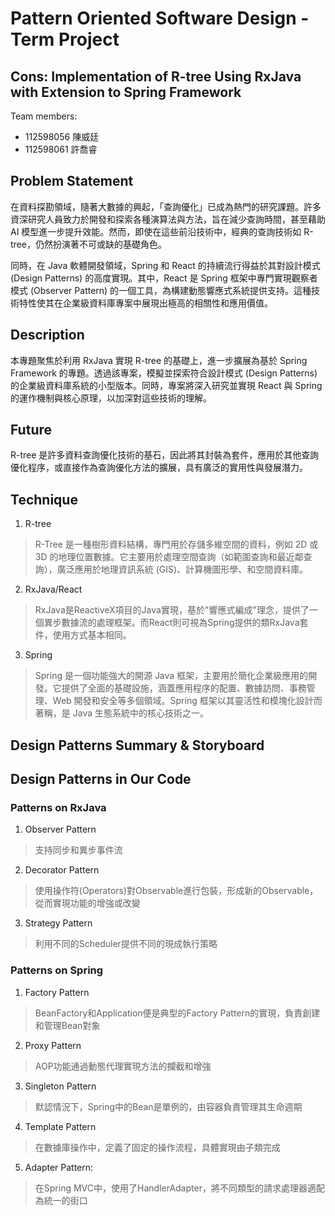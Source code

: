 # Pattern Oriented Software Design - Term Project

## Cons: Implementation of R-tree Using RxJava with Extension to Spring Framework

Team members:

* 112598056 陳威廷
* 112598061 許喬睿

## Problem Statement
    
在資料探勘領域，隨著大數據的興起，「查詢優化」已成為熱門的研究課題。許多資深研究人員致力於開發和探索各種演算法與方法，旨在減少查詢時間，甚至藉助 AI 模型進一步提升效能。然而，即使在這些前沿技術中，經典的查詢技術如 R-tree，仍然扮演著不可或缺的基礎角色。

同時，在 Java 軟體開發領域，Spring 和 React 的持續流行得益於其對設計模式 (Design Patterns) 的高度實現。其中，React 是 Spring 框架中專門實現觀察者模式 (Observer Pattern) 的一個工具，為構建動態響應式系統提供支持。這種技術特性使其在企業級資料庫專案中展現出極高的相關性和應用價值。

## Description

本專題聚焦於利用 RxJava 實現 R-tree 的基礎上，進一步擴展為基於 Spring Framework 的專題。透過該專案，模擬並探索符合設計模式 (Design Patterns) 的企業級資料庫系統的小型版本。同時，專案將深入研究並實現 React 與 Spring 的運作機制與核心原理，以加深對這些技術的理解。

## Future

R-tree 是許多資料查詢優化技術的基石，因此將其封裝為套件，應用於其他查詢優化程序，或直接作為查詢優化方法的擴展，具有廣泛的實用性與發展潛力。

## Technique

1. R-tree
> R-Tree 是一種樹形資料結構，專門用於存儲多維空間的資料，例如 2D 或 3D 的地理位置數據。它主要用於處理空間查詢（如範圍查詢和最近鄰查詢），廣泛應用於地理資訊系統 (GIS)、計算機圖形學、和空間資料庫。
2. RxJava/React
> RxJava是ReactiveX項目的Java實現，基於"響應式編成"理念，提供了一個異步數據流的處理框架。而React則可視為Spring提供的類RxJava套件，使用方式基本相同。
3. Spring
> Spring 是一個功能強大的開源 Java 框架，主要用於簡化企業級應用的開發。它提供了全面的基礎設施，涵蓋應用程序的配置、數據訪問、事務管理、Web 開發和安全等多個領域。Spring 框架以其靈活性和模塊化設計而著稱，是 Java 生態系統中的核心技術之一。
## Design Patterns Summary & Storyboard

## Design Patterns in Our Code

### Patterns on RxJava

1. Observer Pattern
> 支持同步和異步事件流
2. Decorator Pattern
> 使用操作符(Operators)對Observable進行包裝，形成新的Observable，從而實現功能的增強或改變
3. Strategy Pattern
> 利用不同的Scheduler提供不同的現成執行策略

### Patterns on Spring

1. Factory Pattern
> BeanFactory和Application便是典型的Factory Pattern的實現，負責創建和管理Bean對象
2. Proxy Pattern
> AOP功能通過動態代理實現方法的攔截和增強
3. Singleton Pattern
> 默認情況下，Spring中的Bean是單例的，由容器負責管理其生命週期  
4. Template Pattern
>在數據庫操作中，定義了固定的操作流程，具體實現由子類完成
5. Adapter Pattern:
>在Spring MVC中，使用了HandlerAdapter，將不同類型的請求處理器適配為統一的街口

